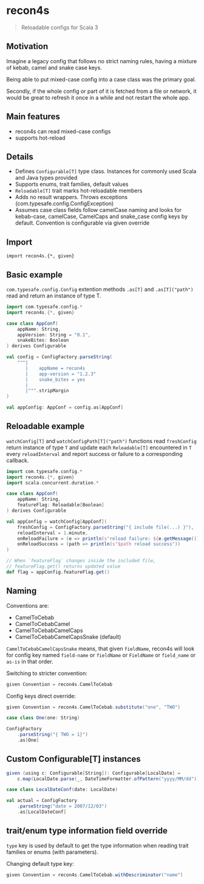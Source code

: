 # recon4s
> Reloadable configs for Scala 3

## Motivation
Imagine a legacy config that follows no strict naming rules, having a mixture of kebab, camel and snake case keys.

Being able to put mixed-case config into a case class was the primary goal.

Secondly, if the whole config or part of it is fetched from a file or network, it would be great to refresh it once in a while and not restart the whole app.

## Main features
- recon4s can read mixed-case configs
- supports hot-reload

## Details
- Defines `Configurable[T]` type class. Instances for commonly used Scala and Java types provided
- Supports enums, trait families, default values
- `Reloadable[T]` trait marks hot-reloadable members
- Adds no result wrappers. Throws exceptions (com.typesafe.config.ConfigException)
- Assumes case class fields follow camelCase naming and looks for kebab-case, camelCase, CamelCaps and snake_case config keys by default. Convention is configurable via given override

## Import
`import recon4s.{*, given}`

## Basic example

`com.typesafe.config.Config` extention methods `.as[T]` and `.as[T]("path")` read and return an instance of type T.

```scala
import com.typesafe.config.*
import recon4s.{*, given}

case class AppConf(
    appName: String,
    appVersion: String = "0.1",
    snakeBites: Boolean
) derives Configurable

val config = ConfigFactory.parseString(
    """|
       |    appName = recon4s
       |    app-version = "1.2.3"
       |    snake_bites = yes
       |
       |""".stripMargin
)

val appConfig: AppConf = config.as[AppConf]

```

## Reloadable example

`watchConfig[T]` and `watchConfigPath[T]("path")` functions read `freshConfig` return instance of type `T` and update each `Reloadable[T]` encountered in `T` every `reloadInterval` and report success or failure to a corresponding callback.

```scala
import com.typesafe.config.*
import recon4s.{*, given}
import scala.concurrent.duration.*

case class AppConf(
    appName: String,
    featureFlag: Reloadable[Boolean]
) derives Configurable

val appConfig = watchConfig[AppConf](
    freshConfig = ConfigFactory.parseString("{ include file(...) }"),
    reloadInterval = 1.minute,
    onReloadFailure = (e => println(s"reload failure: ${e.getMessage()}")),
    onReloadSuccess = (path => println(s"$path reload success"))
)

// When `featureFlag` changes inside the included file,
// featureFlag.get() returns updated value
def flag = appConfig.featureFlag.get()

```

## Naming


Conventions are:

- CamelToCebab
- CamelToCebabCamel
- CamelToCebabCamelCaps
- CamelToCebabCamelCapsSnake (default)

`CamelToCebabCamelCapsSnake` means, that given `fieldName`, recon4s will look for config key named `field-name` or `fieldName` or `FieldName` or `field_name` or `as-is` in that order.

Switching to stricter convention:

```scala
given Convention = recon4s.CamelToCebab
```

Config keys direct override:
```scala
given Convention = recon4s.CamelToCebab.substitute("one", "TWO")

case class One(one: String)

ConfigFactory
    .parseString("{ TWO = 1}")
    .as[One]
```

## Custom Configurable[T] instances

```scala
given (using c: Configurable[String]): Configurable[LocalDate] =
    c.map(LocalDate.parse(_, DateTimeFormatter.ofPattern("yyyy/MM/dd")))

case class LocalDateConf(date: LocalDate)

val actual = ConfigFactory
    .parseString("date = 2007/12/03")
    .as[LocalDateConf]

```

## trait/enum type information field override
`type` key is used by default to get the type information when reading trait families or enums (with parameters).

Changing default type key:

```scala
given Convention = recon4s.CamelToCebab.withDescriminator("name")
```
